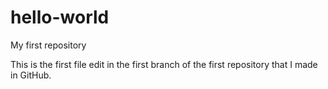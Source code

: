 # hello-world
My first repository

This is the first file edit in the first branch of the first repository that I made in GitHub.
